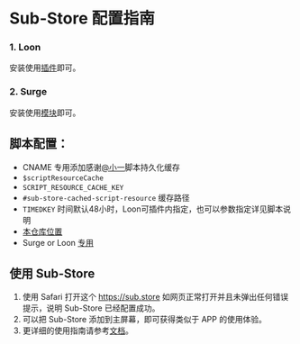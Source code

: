 # Sub-Store 配置指南


### 1. Loon
安装使用[插件](https://github.com/Keywos/rule/raw/main/Sub-Store/Sub-Store.plugin)即可。
### 2. Surge
安装使用[模块](https://github.com/Keywos/rule/blob/main/Sub-Store/Sub-Store.sgmodule)即可。
## 脚本配置：
* CNAME 专用添加感谢[@小一](https://github.com/xream/Sub-Store/tree/feature/scriptResourceCache/backend/src/utils)脚本持久化缓存 
* `$scriptResourceCache`
* `SCRIPT_RESOURCE_CACHE_KEY`
* `#sub-store-cached-script-resource` 缓存路径
* `TIMEDKEY` 时间默认48小时，Loon可插件内指定，也可以参数指定详见脚本说明
* [本仓库位置](https://github.com/Keywos/Sub-Store/tree/feature-scriptResourceCache)
* Surge or Loon [专用](https://github.com/Keywos/rule/raw/main/cname.js)
## 使用 Sub-Store
1. 使用 Safari 打开这个 https://sub.store 如网页正常打开并且未弹出任何错误提示，说明 Sub-Store 已经配置成功。
2. 可以把 Sub-Store 添加到主屏幕，即可获得类似于 APP 的使用体验。
3. 更详细的使用指南请参考[文档](https://www.notion.so/Sub-Store-6259586994d34c11a4ced5c406264b46)。
